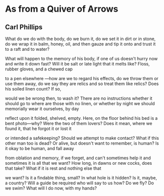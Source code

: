 # As from a Quiver of Arrows
## Carl Phillips
What do we do with the body, do we
burn it, do we set it in dirt or in
stone, do we wrap it in balm, honey,
oil, and then gauze and tip it onto
and trust it to a raft and to water?

What will happen to the memory of his
body, if one of us doesn't hurry now
and write it down fast? Will it be
salt or late light that it melts like?
Floss, rubber gloves, and a chewed cap

to a pen elsewhere —how are we to
regard his effects, do we throw them
or use them away, do we say they are
relics and so treat them like relics?
Does his soiled linen count? If so,

would we be wrong then, to wash it?
There are no instructions whether it
should go to where are those with no
linen, or whether by night we should
memorially wear it ourselves, by day

reflect upon it folded, shelved, empty.
Here, on the floor behind his bed is
a bent photo—why? Were the two of
them lovers? Does it mean, where we
found it, that he forgot it or lost it

or intended a safekeeping? Should we
attempt to make contact? What if this
other man too is dead? Or alive, but
doesn't want to remember, is human?
Is it okay to be human, and fall away

from oblation and memory, if we forget,
and can't sometimes help it and sometimes
it is all that we want? How long, in
dawns or new cocks, does that take?
What if it is rest and nothing else that

we want? Is it a findable thing, small?
In what hole is it hidden? Is it, maybe,
a country? Will a guide be required who
will say to us how? Do we fly? Do we
swim? What will I do now, with my hands?